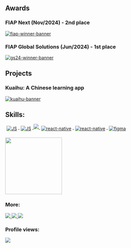 ## Awards
### FIAP Next (Nov/2024) - 2nd place
[![fiap-winner-banner](https://github.com/user-attachments/assets/e1062406-fff4-4941-a9c3-bc416531bc1a)](https://www.linkedin.com/posts/nailtonvital_ol%C3%A1-pessoal-gostaria-de-compartilhar-activity-7256481212242771968-laYz)

### FIAP Global Solutions (Jun/2024) - 1st place
[![gs24-winner-banner](https://github.com/user-attachments/assets/ca6f8c9d-8b62-41c9-992a-87d376f2952c)](https://www.linkedin.com/posts/nailtonvital_ol%C3%A1-pessoal-estou-muito-feliz-em-compartilhar-activity-7247387887145541632-Qsn_/)


## Projects
### Kuaihu: A Chinese learning app
[![kuaihu-banner](https://github.com/nailtonvital/nailtonvital/assets/51789882/e4ab3089-f54a-4561-b73f-b21408e49d00)](https://play.google.com/store/apps/details?id=com.nailtonvital.chinesequiz)


## Skills: 
<p align="left">
  <a href="#">
    <img src="https://img.shields.io/badge/JavaScript-F7DF1E?style=for-the-badge&logo=javascript&logoColor=black" alt="JS" style="vertical-align:top; margin:6px 4px">
  </a> 
  <a href="#">
    <img src="https://img.shields.io/badge/TypeScript-007ACC?style=for-the-badge&logo=typescript&logoColor=white" alt="JS" style="vertical-align:top; margin:6px 4px">
  </a> 
  <a href="#">
    <img src="https://img.shields.io/badge/React-20232A?style=for-the-badge&logo=react&logoColor=61DAFB" />
  </a> 
  <a href="#">
    <img src="https://img.shields.io/badge/React_Native-20232A?style=for-the-badge&logo=react&logoColor=61DAFB" alt="react-native" style="vertical-align:top; margin:6px 4px">
  </a> 
  <a href="#">
    <img src="https://img.shields.io/badge/nestjs-%23E0234E.svg?style=for-the-badge&logo=nestjs&logoColor=white" alt="react-native" style="vertical-align:top; margin:6px 4px">
  </a> 

  <a href="#">
    <img src="https://img.shields.io/badge/Figma-F24E1E?style=for-the-badge&logo=figma&logoColor=white" alt="figma" style="vertical-align:top; margin:6px 4px">
  </a> 

 
</p>

<img height="180em" src="https://github-readme-streak-stats.herokuapp.com/?user=nailtonvital&theme=dark&hide_border=false"/>
  
### More: 
<p align="left">
  <a href="https://www.linkedin.com/in/nailtonvita/" target="_blank">
    <img src="https://img.shields.io/badge/LinkedIn-0077B5?style=for-the-badge&logo=linkedin&logoColor=white" >
  </a>  
  <a href="https://www.behance.net/nailtonvital/" target="_blank">
    <img src="https://img.shields.io/badge/-Behance-blue?style=for-the-badge&logo=behance&logoColor=white">
  </a> 
  <a href="https://www.instagram.com/nailtonvital/" target="_blank">
    <img src="https://img.shields.io/badge/Instagram-E4405F?style=for-the-badge&logo=instagram&logoColor=white">
  </a> 
</p>

### Profile views: 
<img src="https://profile-counter.glitch.me/nailtonvital/count.svg">  


